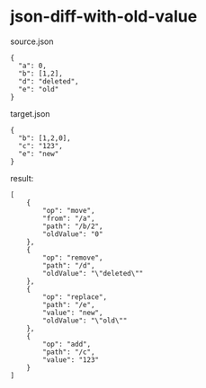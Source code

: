 # json-diff-with-old-value

source.json
```
{
  "a": 0,
  "b": [1,2],
  "d": "deleted",
  "e": "old"
}

```

target.json
```
{
  "b": [1,2,0],
  "c": "123",
  "e": "new"
}
```

result:
```
[
	{
		"op": "move",
		"from": "/a",
		"path": "/b/2",
		"oldValue": "0"
	},
	{
		"op": "remove",
		"path": "/d",
		"oldValue": "\"deleted\""
	},
	{
		"op": "replace",
		"path": "/e",
		"value": "new",
		"oldValue": "\"old\""
	},
	{
		"op": "add",
		"path": "/c",
		"value": "123"
	}
]
```
